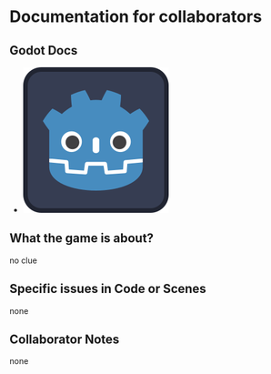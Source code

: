 # Documentation for collaborators

## Godot Docs
* <a href="https://docs.godotengine.org/en/stable/getting_started/step_by_step/index.html"><img src="icon.svg" alt="Godot"></a>


## What the game is about?
no clue

## Specific issues in Code or Scenes
none

## Collaborator Notes
none